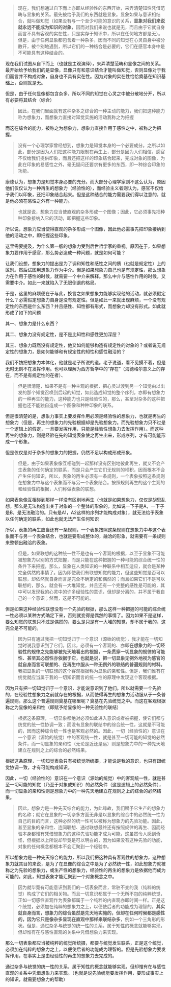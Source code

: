 <blockquote data-pid="CER4KAWw">现在，我们想通过自下而上亦即从经验性的东西开始，来弄清楚知性凭借范畴与显象的关系。最先被给予我们的东西就是显象。显象如果与意识相结合，就叫做知觉（如果没有与一个至少可能的意识的关系，<b>显象对我们来说就永远不能成为知识的对象</b>，因而对我们来说也就是无，而且由于它就自身而言不具有客观的实在性，只是实存于知识中，所以在任何地方都是无）。但是，由于任何显象都包含着一种杂多，因而不同的知觉在心灵自身中被分散开，被个别地遇到，所以它们的一种结合是必要的，它们在感官本身中是不可能具有这种结合的。</blockquote><p data-pid="-mm9smpb">现在我们试图从自下而上（也就是主观演绎），来弄清楚范畴和显像之间的关系。最开始给予给我们的是显像，显像只有和意识结合才能叫做知觉，否则显像对于我们而言并不构成对象，自身也不具有实在性。因为对象的实在性恰恰奠基在知识基础上，否则就是无。</p><p data-pid="I_HjZ9g5">但是，由于任何显像都包含杂多，所以不同的知觉在心灵之中被分散地分开，所以有必要将其结合（综合）</p><blockquote data-pid="fDFO28NQ">因此，在我们里面就有这种杂多之综合的一种主动的能力，我们把这种能力称为想象力，而想象力直接对知觉实施的活动我称之为把握</blockquote><p data-pid="zE4XHcXl">而这在综合的能力，被称之为想象力，想象力直接作用于感性之中，被称之为把握。</p><blockquote data-pid="jp0O0CVH">没有一个心理学家曾经想到，想象力是知觉本身的一个必要成分。之所以如此，部分是因为人们把这种能力限制在再生上，部分是因为人们相信，感官不仅给我们提供印象，而且还把这样的印象结合起来，完成对象的图像，为此在印象的易感性之外，毫无疑问还要求有更多的东西，即一种综合印象的功能。</blockquote><p data-pid="02jbWA7-">康德认为，想象力是知觉本身必要的充分。而大部分心理学家则不这么认为，原因他们仅仅认为一种再生的想象力（经验性的），而经验主义者则认为，感官不仅给予我们以印象，还把印象结合起来。但是这种结合的能力需要我们得以注意的，就是他必须在感性之外有一种能力。</p><blockquote data-pid="d5xpBJWi">也就是说，想象力应当使直观的杂多形成一个图像；因此，它必须事先把种种印象接纳入它的活动，即把握这些印象。</blockquote><p data-pid="0qX-cL1Q">所以说，想象力应当使得直观的杂多形成一个图像，因此他必需事先把印象接纳到他的活动之中，即把握这些印象。</p><p data-pid="0UrOYGX5">这里需要提及，为什么第一版的想象力受到后世哲学家的重视。原因在于，如果想象力要作用于感官，那么势必造成一种问题，就是如何可能？</p><p data-pid="O2IiEg1W">让我们设想，想象力的提出是为了调和知性和感性之间的质（也就是规定性）上的区别。然后试图用想象力作为中介。但是如果想象力自己也是有规定性，那么想象力在作用于感性的时候，就需要一个中介来解释。那么中介与感性作用的时候，又需要中介。如此一来就陷入了无限倒退的格局。</p><p data-pid="t4qq5ORL">于是，这里的麻烦便在于与此，换言之如果想象力能够实现他的活动，就必须假定什么？必需假定想象力自身是没有规定性。但是如此一来就出现麻烦，一个没有规定性的东西是什么东西？并且感性、知性都有形式，而想象力却没有形式。如此就形成了如下的问题</p><p data-pid="YWNa7z2M">其一、想象力是什么东西？</p><p data-pid="adjHM4s3">其二、想象力没有规定性，是不是比知性和感性更加深层？</p><p data-pid="1QyAhgJO">其三、想象力既然没有规定性，他又如何能够构造有规定性的对象的？或者说无规定性的想象力，是如何能够和有规定性的知性和感性融洽的？</p><p data-pid="aSYGwB4k">我们不妨把想象力本体化，他就是老子所说的道。老子说道，看不见摸不着，但是无时无刻不在发挥作用。也可以理解为西方哲学中的“存在”（海德格尔意义上的存在，而不是有规定性的在者）、</p><blockquote data-pid="W1sevW0V">但是很清楚，如果不是有一种主观的根据，把心灵过渡到另一个知觉由以出发的那个知觉召唤到后起的知觉，如此造成知觉的整个序列，亦即有想象力的一种再生的能力，这种能力也只是经验性的，那么，甚至对杂多的这种把握也还不能独自造成一个图像和种种印象的联系。</blockquote><p data-pid="wbAggVHH">但是很清楚的是，想象力事实上要发挥作用必须是经验性的想象力，也就是再生的想象力（但是，再生的想象力的先验根据却是先验想象力。而先验想象力只不过是一个逻辑上的假定，一旦要发挥作用，只能是经验性想象力去发挥作用）。而这种再生的想象力，则是经验在先的知觉表象使之再生出来，形成序列，才有可能能形成一个形象。</p><p data-pid="xGIDYpsH">但是仅仅是对于杂多的想象力的把握，仍然不足以构成形成形象。</p><blockquote data-pid="ep6LytGx">但是，由于如果表象像互相碰到一起那样没有区别地彼此再生，就又不会产生表象的任何确定的联系，而是只会产生它们无规则的堆积，因而根本不会产生任何知识，所以，表象的再生必须有一条规则，一个表象按照这条规则在想象力中与这个表象而不与另一个表象结合。按照规则再生的这个主观的和经验性的根据，人们称做表象的联想。</blockquote><p data-pid="2cFq39wN">如果表象像互相碰到那样一样没有区别地再生（也就是如果想象力，仅仅是胡思乱想，那么是无法构造出关于对象的一个整体的形象的，比如说一下子是A，一下子是B，是无法融洽的。只有是A1，A2这样的序列才能构成对象），就无法给予表象以任何确定的联系，如此也就无法产生任何知识</p><p data-pid="tMr7vVEo">所以，表象的再生应当还有一条规则，一个表象按照这条规则在想象力中与这个表象而不与另一个表象结合，也就是要形成整体的，融洽的形象，就需要有一条规则来整顿出融洽的表象。</p><blockquote data-pid="HVsNpwYl">但是，如果联想的这种统一性不是也有一个客观的根据，以至于显象不可能被想象力以别的方式把握，而是只能在这种把握的一种可能的综合统一性的条件下来把握，那么，显象在人类知识的一种联系中相互适应，就会是某种完全偶然的事情了。因为即使我们有联想知觉的能力，但这些知觉是否可以联想，却依然就自身而言是完全不确定的和偶然的；而且如果它们不是可以联想的，那么，就会有一大堆知觉，并且还有一个完整的感性是可能的，其中可以发现我的心灵中的许多经验性的意识，但却是分离的，并不属于我自己的一个意识；然而，这是不可能的。</blockquote><p data-pid="5Vy75mQA">但是如果这种经验性联想没有一个先验的根据，那么这样一种把握的可能的综合统一性必须以某种方式确定下来，否则就变得是偶然的事情了。因为如果不是这样，要么知觉的联想只不过是偶然的，要么是只是有一大堆的知觉，却不属于我的，这完全是不可能的。</p><blockquote data-pid="nKtiaKKr">因为只有通过我把一切知觉归于一个意识（源始的统觉），我才能在一切知觉时说我意识到了它们。因此，必须有一个客观的、亦即<b>在想象力的一切经验性的规律之先能够被先天地看出的根据，一条贯穿一切显象的规律的可能性、甚至其必然性亦依据于它，也就是说，把一切显象无例外地视为感官的就自身而言可联想的、在再生中服从一种无例外的联结的普遍规则的材料。</b>我把显象的一切联想的这个客观根据称为显象的亲和性。但是，我们惟有在统觉就应当属于我的一切知识而言的统一性的原理中发现这个客观根据。</blockquote><p data-pid="GbE4sAdf">因为只有把一切知觉归于一个意识，才能说意识到了他们。所以就需要一个先验的，在经验性想象力之前就存在的根据，从而使得再生的想象力活动服从于一条普遍规则。那么这个普遍规则奠基在哪里呢？奠基在先验统觉之中。而这在客观根据称之为显像的亲和性（即赋予给显像的一种先验性的联结）</p><blockquote data-pid="Tq5MZuU0">根据这条原理，一切显象都绝对必须如此进入意识或者被把握，使它们都与统觉的统一性协调一致；而没有显象的联结中的综合统一性，这就是不可能的，因而这种综合统一性也是客观必然的。因此，一切（经验性的）意识在一个意识（源始的统觉）中的客观统一性，就是甚至一切可能的知觉的必然条件，而一切显象的亲和性（无论是近还是远）则是想象力中的一种先天地建立在规则之上的综合的必然结果。</blockquote><p data-pid="M6YDJGKZ">根据这条原理，一切知觉表象只有被统觉所统摄，才能说是我的意识，也只有跟统觉协调一致，才有可能构成知识。</p><p data-pid="oNieGzmk">因此，一切（经验性的）意识在一个意识（源始的统觉）中的客观统一性，就是甚至一切可能的知觉（乃至于对象或知识）的必然条件（这是逻辑上的必然条件），而一切显象的亲和性则是想象力中的一种先天地建立在规则之上的综合的必然结果。</p><blockquote data-pid="AgaIEc5F">因此，想象力是一种先天综合的能力，为此缘故，我们赋予它生产的想象力的名称；就它在显象的一切杂多方面无非是以显象的综合中的必然统一性为自己的目的而言，这种必然的统一性可以被称为想象力的先验功能。因此，甚至显象的亲和性、连同联想、通过联想最终还有按照规律的再生、因而经验本身都惟有凭借想象力的这种先验功能才成为可能，这虽然令人感到奇怪，但根据以上所说却毕竟是可以明白的，因为如果没有这种先验的功能，对象的任何概念都根本不会汇聚到一个经验中。</blockquote><p data-pid="1jL3HXe5">所以想象力是一种先天综合的能力，所以我们把这种具有客观性的想象力，这种想象力就其目的来说，是为了在显像的综合之中是为了必然统一性，如此想象力就被称之为先验的想象力，或生产性的想象力，经验性的再生的想象力是依据他而成为可能的。如此，知觉表象才能汇聚到一个对象概念之中。</p><blockquote data-pid="Q6X0obW-">因为就毕竟有可能意识到我们的一切表象而言，常驻不变的我（纯粹的统觉）构成了它们的相关物。而且一切意识都属于一个无所不包的纯粹统觉，正如一切感性直观作为表象都属于一个纯粹的内直观亦即时间一样。正是这个统觉，必须加在纯粹的想象力之上，以便使后者的功能成为理智的。<b>其实就自身而言，想象力的综合虽然是先天地实施的，但却在任何时候都是感性的，因为它只是像杂多显现在直观中那样来联结杂多</b>，例如一个三角形的形状。但是，通过杂多与统觉的统一性的关系，属于知性的概念就能够实现，但却惟有在与感性直观的关系中凭借想象力来实现。</blockquote><p data-pid="3eGDtNBd">那么一切表象都应当被纯粹的统觉所统摄，都要与统觉发生联系，正是这个统觉，必须加在纯粹的想象力之上，以便使后者的功能成为理智的。但是先验想象力要发挥作用，在事实上是由经验性的再生的想象力去完成的。</p><p data-pid="xIRzgXN-">通过杂多与统觉的统一性的关系，属于知性的概念就能够实现，但却惟有在与感性直观的关系中凭借想象力来实现。（也就是说先验统觉要发挥作用，要形成事实上的知识，就需要想象力的帮助）</p>